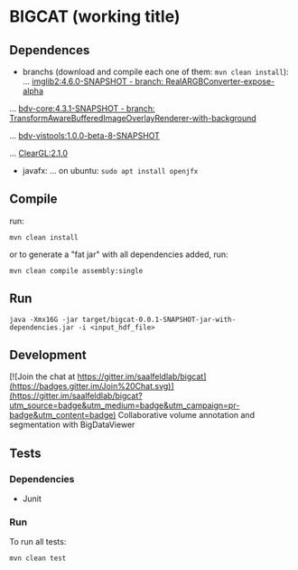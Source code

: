 # BIGCAT (working title)

## Dependences

* branchs (download and compile each one of them: `mvn clean install`):
... [imglib2:4.6.0-SNAPSHOT - branch: RealARGBConverter-expose-alpha]( https://github.com/hanslovsky/imglib2/tree/RealARGBConverter-expose-alpha)

... [bdv-core:4.3.1-SNAPSHOT - branch: TransformAwareBufferedImageOverlayRenderer-with-background](https://github.com/hanslovsky/bigdataviewer-core/tree/TransformAwareBufferedImageOverlayRenderer-with-background)

... [bdv-vistools:1.0.0-beta-8-SNAPSHOT](https://github.com/bigdataviewer/bigdataviewer-vistools.git)

... [ClearGL:2.1.0](https://github.com/ClearVolume/ClearGL.git)

* javafx:
... on ubuntu: `sudo apt install openjfx`

## Compile

run:

```shell
mvn clean install
```

or to generate a "fat jar" with all dependencies added, run:

```shell
mvn clean compile assembly:single
```

## Run

```shell
java -Xmx16G -jar target/bigcat-0.0.1-SNAPSHOT-jar-with-dependencies.jar -i <input_hdf_file>
```

## Development

[![Join the chat at https://gitter.im/saalfeldlab/bigcat](https://badges.gitter.im/Join%20Chat.svg)](https://gitter.im/saalfeldlab/bigcat?utm_source=badge&utm_medium=badge&utm_campaign=pr-badge&utm_content=badge)
Collaborative volume annotation and segmentation with BigDataViewer

## Tests

### Dependencies
* Junit

### Run

To run all tests:
```
mvn clean test
```

